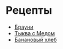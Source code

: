 # Рецепты

-  [Брауни](brownie.md)
- [Тыква с Медом](tykvasmedom.md)
- [Банановый хлеб](bananabread.md)